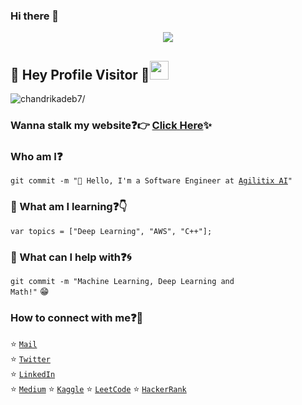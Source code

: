 ### Hi there 👋

<!--
**arunrathi9/arunrathi9** is a ✨ _special_ ✨ repository because its `README.md` (this file) appears on your GitHub profile.

Here are some ideas to get you started:

- 🔭 I’m currently working on ...
- 🌱 I’m currently learning ...
- 👯 I’m looking to collaborate on ...
- 🤔 I’m looking for help with ...
- 💬 Ask me about ...
- 📫 How to reach me: ...
- 😄 Pronouns: ...
- ⚡ Fun fact: ...
-->
<p align="center">
  <img src="https://github.com/chandrikadeb7/chandrikadeb7/blob/master/readme.gif">
</p>
 
## :rainbow: Hey Profile Visitor :eyes:<img src="https://raw.githubusercontent.com/iampavangandhi/iampavangandhi/master/gifs/Hi.gif" width="30px">
<p align="left"> <img src=https://komarev.com/ghpvc/?username=chandrikadeb7 alt=chandrikadeb7/></p>


### Wanna stalk my website:question::point_right: [Click Here](https://chandrikadeb7.github.io/):sparkles:

### Who am I:question: 
<code>git commit -m "🔭 Hello, I'm a Software Engineer at [Agilitix AI](https://agilitix.ai/)"</code>

<!--
### Where did I work earlier:question::woman_technologist:
<code>* [The Sparks Foundation](https://www.thesparksfoundationsingapore.org/) [Content Development Intern]</code>    
<code>* [Caim Consulting](https://caimconsulting.in/) [Web Developer]</code>    
<code>* [iSmile Technologies](https://www.ismiletechnologies.com/) [Technical Writer]</code>  
<code>* [Open Source Code](https://opensourcecode.tech/) [Content Writer]</code>      
<code>* [Uplift Project](https://www.girlscript.tech/programs/uplift/index.html) [Mentor]</code>    
<code>* [GirlScript Foundation](https://www.girlscript.tech/) [Chapter Lead]</code>     
<code>* [Girlscript Summer of Code](https://www.gssoc.tech/) [Mentee]</code>           
<code>* [Central Coalfields Limited](http://www.centralcoalfields.in/ind/) [Systems Intern]</code>      
<code>* [XLRI Jamshedpur](https://www.xlri.ac.in/) [Summer Research Intern]</code>    
-->

### 🌱 What am I learning:question::point_down:	
<code>var topics = ["Deep Learning", "AWS", "C++"];</code>

<!--
### What are my featured projects:question::rocket:
<code>[100DaysOfCode](https://github.com/chandrikadeb7/100DaysOfCode)</code>:hourglass:     
<code>[Face Mask Detection](https://github.com/chandrikadeb7/Face-Mask-Detection)</code>:mask:  
<code>[GirlScript Twitter Bot](https://github.com/chandrikadeb7/Girlscript-Twitter-Bot)</code>:robot:     
-->

<!--
### Wanna see my blogs:question::fire:
<!-- BLOG-POST-LIST:START -->
<!--
- [Creativity vs Innovation —The silver linings of the pandemic year 2020](https://blog.usejournal.com/creativity-vs-innovation-the-silver-linings-of-the-pandemic-year-2020-13c159683cb7?source=rss-5c8e98221095------2)
- [Pure CSS Art: From Zero to Hero](https://medium.com/analytics-vidhya/pure-css-art-from-zero-to-hero-b15d11f96702?source=rss-5c8e98221095------2)
- [How I aced all my interviews? — A fresher’s guide](https://medium.com/coderbyte/how-i-aced-all-my-interviews-a-freshers-guide-b8a0b1b2694f?source=rss-5c8e98221095------2)
- [Quarantine Do’s & Don’ts — for Tech Newbies](https://medium.com/analytics-vidhya/quarantine-dos-don-ts-for-tech-newbies-737f56113ab0?source=rss-5c8e98221095------2)
- [Portfolio Website — The Beginners’ Way!](https://medium.com/analytics-vidhya/portfolio-website-the-beginners-way-d43be855217e?source=rss-5c8e98221095------2)
<!-- BLOG-POST-LIST:END -->


### 💬 What can I help with:question::cyclone:
<code>git commit -m "Machine Learning, Deep Learning and Math!"</code> :grin:

### How to connect with me:question::email:
:star: <code>[Mail](mailto:arunrathi@gmail.com)</code>    
:star: <code>[Twitter](https://twitter.com/chandrikadeb7)</code>  
:star: <code>[LinkedIn](https://www.linkedin.com/in/arun-rathi-999478128/)</code>  
:star: <code>[Medium](https://medium.com/@chandrikadeb7)</code> 
:star: <code>[Kaggle](https://www.kaggle.com/arunrathi)</code> 
:star: <code>[LeetCode](https://leetcode.com/arunrathi201/)</code>
:star: <code>[HackerRank](https://www.hackerrank.com/arunrathi201)</code>

<!--
## :point_down: Support me here!
<a href="https://www.buymeacoffee.com/chandrikadeb7" target="_blank"><img src="https://www.buymeacoffee.com/assets/img/custom_images/orange_img.png" alt="Buy Me A Coffee" style="height: 41px !important;width: 174px !important;box-shadow: 0px 3px 2px 0px rgba(190, 190, 190, 0.5) !important;-webkit-box-shadow: 0px 3px 2px 0px rgba(190, 190, 190, 0.5) !important;" ></a> 
-->